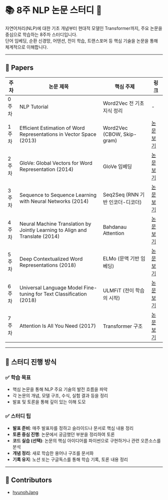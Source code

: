 # 📚 8주 NLP 논문 스터디 🚀

자연어처리(NLP)에 대한 기초 개념부터 현대적 모델인 Transformer까지, 주요 논문을 중심으로 학습하는 8주차 스터디입니다.  
단어 임베딩, 순환 신경망, 어텐션, 전이 학습, 트랜스포머 등 핵심 기술을 논문을 통해 체계적으로 이해합니다.

---

## 📄 Papers

| 주차  | 논문 제목                                                                    | 핵심 주제                        | 링크                                            |
| ----- | ---------------------------------------------------------------------------- | -------------------------------- | ----------------------------------------------- |
| 0주차 | NLP Tutorial                                                                 | Word2Vec 전 기초 지식 정리       | -                                               |
| 1주차 | Efficient Estimation of Word Representations in Vector Space (2013)          | Word2Vec (CBOW, Skip-gram)       | [논문 보기](https://arxiv.org/abs/1301.3781)    |
| 2주차 | GloVe: Global Vectors for Word Representation (2014)                         | GloVe 임베딩                     | [논문 보기](https://aclanthology.org/D14-1162/) |
| 3주차 | Sequence to Sequence Learning with Neural Networks (2014)                    | Seq2Seq (RNN 기반 인코더-디코더) | [논문 보기](https://arxiv.org/abs/1409.3215)    |
| 4주차 | Neural Machine Translation by Jointly Learning to Align and Translate (2014) | Bahdanau Attention               | [논문 보기](https://arxiv.org/abs/1409.0473)    |
| 5주차 | Deep Contextualized Word Representations (2018)                              | ELMo (문맥 기반 임베딩)          | [논문 보기](https://arxiv.org/abs/1802.05365)   |
| 6주차 | Universal Language Model Fine-tuning for Text Classification (2018)          | ULMFiT (전이 학습의 시작)        | [논문 보기](https://arxiv.org/abs/1801.06146)   |
| 7주차 | Attention Is All You Need (2017)                                             | Transformer 구조                 | [논문 보기](https://arxiv.org/abs/1706.03762)   |

---

## 🧭 스터디 진행 방식

### ✅ 학습 목표

- 핵심 논문을 통해 NLP 주요 기술의 발전 흐름을 파악
- 각 논문의 개념, 모델 구조, 수식, 실험 결과 등을 정리
- 발표 및 토론을 통해 깊이 있는 이해 도모

### ✅ 스터디 팁

- **발표 준비**: 매주 발표자를 정하고 슬라이드나 문서로 핵심 내용 정리
- **토론 중심 진행**: 논문에서 궁금했던 부분을 정리하여 토론
- **코드 실습 (선택)**: 논문의 핵심 아이디어를 파이썬으로 구현하거나 관련 오픈소스를 분석
- **개념 정리**: 새로 학습한 용어나 구조를 문서화
- **기록 유지**: 노션 또는 구글독스를 통해 학습 기록, 토론 내용 정리

---

## 👥 Contributors

- [hyunohJang](https://github.com/hyunohJang)
